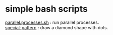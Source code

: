 # simple bash scripts 

[parallel.processes.sh](parallel.sh) : run parallel processes.     
[special-pattern](special-pattern.sh) : draw a diamond shape with dots.


